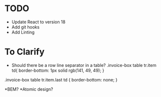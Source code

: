 # TODO
* Update React to version 18
* Add git hooks
* Add Linting

# To Clarify
* Should there be a row line separator in a table?
.invoice-box table tr.item td{
  border-bottom: 1px solid rgb(141, 49, 49);
}

.invoice-box table tr.item.last td {
  border-bottom: none;
}

*BEM?
*Atomic design?